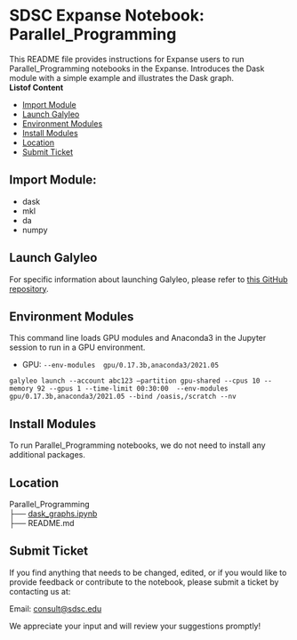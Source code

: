 # SDSC Expanse Notebook: Parallel_Programming
This README file provides instructions for Expanse users to run Parallel_Programming notebooks in the Expanse.
Introduces the Dask module with a simple example and illustrates the Dask graph.\
  **Listof Content**
- [Import Module](#import-module)
- [Launch Galyleo](#launch-galyleo)
- [Environment Modules](#environment-modules)
- [Install Modules](#install-modules)
- [Location](#location)
- [Submit Ticket](#submit-ticket)

## Import Module:
- dask
- mkl
- da
- numpy

## Launch Galyleo
For specific information about launching Galyleo, please refer to [this GitHub repository](https://github.com/mkandes/galyleo).

## Environment Modules
This command line loads GPU modules and Anaconda3 in the Jupyter session to run in a GPU environment.
 - GPU:
`--env-modules  gpu/0.17.3b,anaconda3/2021.05`
```
galyleo launch --account abc123 —partition gpu-shared --cpus 10 --memory 92 --gpus 1 --time-limit 00:30:00  --env-modules  gpu/0.17.3b,anaconda3/2021.05 --bind /oasis,/scratch --nv
```
## Install Modules
To run Parallel_Programming notebooks, we do not need to install any additional packages.

## Location 
Parallel_Programming\
├── [dask_graphs.ipynb](./dask_graphs.ipynb)\
├── README.md

## Submit Ticket
If you find anything that needs to be changed, edited, or if you would like to provide feedback or contribute to the notebook, please submit a ticket by contacting us at:

Email: consult@sdsc.edu

We appreciate your input and will review your suggestions promptly!